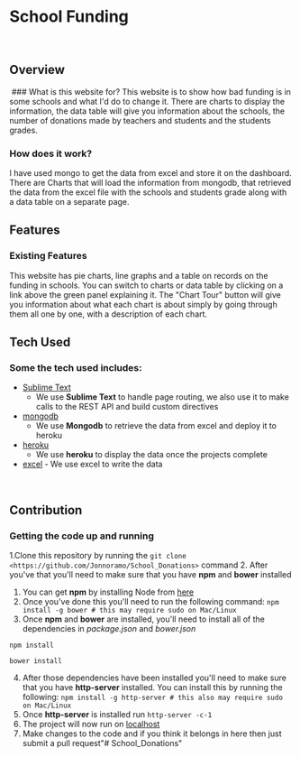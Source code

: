 # School Funding
 
## Overview
 ### What is this website for?
This website is to show how bad funding is in  some schools and what I'd do to change it. 
There are charts to display the information, the data table will give you information about the schools, the number of donations made by teachers and students and the students grades.
 ### How does it work?
I have used mongo to get the data from excel and store it on the dashboard. There are Charts that will load the information from mongodb, that retrieved the data from the excel file with the schools and students grade along with a data table on a separate page. 

## Features
 ### Existing Features
This website has pie charts, line graphs and a table on records on the funding in schools. You can switch to charts or data table by clicking on a link above the green panel explaining it. 
The "Chart Tour" button will give you information about what each chart is about simply by going through them all one by one, with a description of each chart.
 
## Tech Used
 ### Some the tech used includes:
- [Sublime Text](https://www.sublime-text.com/)
    - We use **Sublime Text** to handle page routing, we also use it to make calls to the REST API and build custom directives
- [mongodb](http://mongo.com/)
    - We use **Mongodb** to retrieve the data from excel and deploy it to heroku
- [heroku](https://www.heroku.com/)
    - We use **heroku** to display the data once the projects complete
- [excel](Microsoftexcel)
      - We use excel to write the data	

 
## Contribution
 ### Getting the code up and running
1.Clone this repository by running the ```git clone <https://github.com/Jonnoramo/School_Donations>``` command
2. After you've that you'll need to make sure that you have **npm** and **bower** installed
  1. You can get **npm** by installing Node from [here](https://nodejs.org/en/)
  2. Once you've done this you'll need to run the following command:
     `npm install -g bower # this may require sudo on Mac/Linux`
3. Once **npm** and **bower** are installed, you'll need to install all of the dependencies in *package.json* and *bower.json*
  ```
  npm install
 
  bower install
  ```
4. After those dependencies have been installed you'll need to make sure that you have **http-server** installed. You can install this by running the following: ```npm install -g http-server # this also may require sudo on Mac/Linux```
5. Once **http-server** is installed run ```http-server -c-1```
6. The project will now run on [localhost](http://127.0.0.1:8080)
7. Make changes to the code and if you think it belongs in here then just submit a pull request"# School_Donations" 
